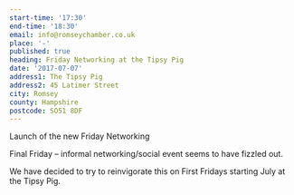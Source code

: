 ```yaml
---
start-time: '17:30'
end-time: '18:30'
email: info@romseychamber.co.uk
place: '-'
published: true
heading: Friday Networking at the Tipsy Pig
date: '2017-07-07'
address1: The Tipsy Pig
address2: 45 Latimer Street
city: Romsey
county: Hampshire
postcode: SO51 8DF
---
```

Launch of the new Friday Networking 

Final Friday – informal networking/social event seems to have fizzled out.  

We have decided to try to reinvigorate this on First Fridays starting July at the Tipsy Pig.
